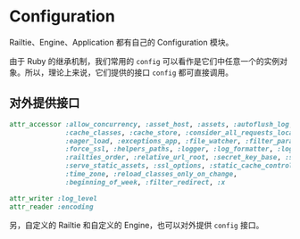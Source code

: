 # Configuration

Railtie、Engine、Application 都有自己的 Configuration 模块。

由于 Ruby 的继承机制，我们常用的 `config` 可以看作是它们中任意一个的实例对象。所以，理论上来说，它们提供的接口 `config` 都可直接调用。

## 对外提供接口

```ruby
attr_accessor :allow_concurrency, :asset_host, :assets, :autoflush_log,
              :cache_classes, :cache_store, :consider_all_requests_local, :console,
              :eager_load, :exceptions_app, :file_watcher, :filter_parameters,
              :force_ssl, :helpers_paths, :logger, :log_formatter, :log_tags,
              :railties_order, :relative_url_root, :secret_key_base, :secret_token,
              :serve_static_assets, :ssl_options, :static_cache_control, :session_options,
              :time_zone, :reload_classes_only_on_change,
              :beginning_of_week, :filter_redirect, :x

attr_writer :log_level
attr_reader :encoding
```

另，自定义的 Railtie 和自定义的 Engine，也可以对外提供 `config` 接口。

